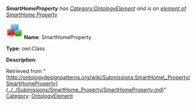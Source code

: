 ___SmartHomeProperty__ has [Category:OntologyElement](../../Category/OntologyElement.md "Category:OntologyElement") and is an [element of](../../Property/ElementOf.md "Property:ElementOf") [SmartHome Property](../../Submissions/SmartHome_Property.md "Submissions:SmartHome Property")_


  




[![Class](../../images/thumb/2/27/Class.gif/45px-Class.gif)](../../Image/Class.gif.md "Class")
__Name__: SmartHomeProperty 


__Type:__ owl:Class 


__Description__: 





Retrieved from "[http://ontologydesignpatterns.org/wiki/Submissions:SmartHome\_Property/SmartHomeProperty](../../Submissions/SmartHome_Property/SmartHomeProperty.md)"
 [Category](http://ontologydesignpatterns.org/wiki/Special:Categories "Special:Categories"): [OntologyElement](../../Category/OntologyElement.md "Category:OntologyElement")